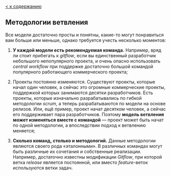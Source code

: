 [< к содержанию](./readme.md)

## Методологии ветвления

Все модели достаточно просты и понятны, какие-то могут понравиться вам больше или меньше, однако требуется учесть несколько моментов:

1. **У каждой модели есть рекомендуемая команда.** Например, вряд ли стоит прибегать к *gitflow*, если вы единственный разработчик небольшого непопулярного проекта, и очень опасно использовать *central workflow* при поддержке достаточно большой командой популярного работающего коммерческого проекта;

2. Проекты постоянно изменяются. Существуют проекты, которые начал один человек, а сейчас это огромные коммерческие проекты, поддержкой которых занимаются десятки разработчиков. Есть проекты, которые изначально разрабатывались по гибкой методологии *scrum*, а теперь разрабатываются по модели на основе релизов. Или, ещё пример, проект начат десятком человек, а сейчас его поддерживает пара разработчиков. Поэтому **модель ветвления может изменяться вместе с командой** — проект может быть начат по одной методологии, а впоследствии подход к ветвлению меняется;

3. **Сколько команд, столько и методологий.** Данные методологии являются своего рода «эталонными». В различных командах могут быть различные их сочетания и собственные реализации. Например, достаточно известны модификации *Gitflow*, при которой ветка *release* является постоянной, или вместо *feature*-веток используются ветки задач.